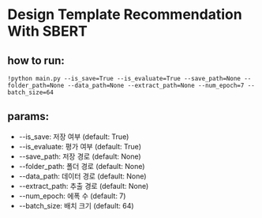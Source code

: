 # Design Template Recommendation With SBERT

## how to run:
```
!python main.py --is_save=True --is_evaluate=True --save_path=None --folder_path=None --data_path=None --extract_path=None --num_epoch=7 --batch_size=64
```

## params: 
- --is_save: 저장 여부 (default: True)
- --is_evaluate: 평가 여부 (default: True)
- --save_path: 저장 경로 (default: None)
- --folder_path: 폴더 경로 (default: None)
- --data_path: 데이터 경로 (default: None)
- --extract_path: 추출 경로 (default: None)
- --num_epoch: 에폭 수 (default: 7)
- --batch_size: 배치 크기 (default: 64)
